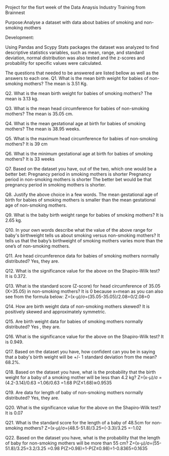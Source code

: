 Project for the fisrt week of the Data Anaysis Industry Training from Brainnest 

Purpose:Analyse a dataset with data about babies of smoking and non-smoking mothers
  
Development:  
  
Using Pandas and Scypy Stats packages the dataset was analyzed to find descriptive statistics variables, such as mean, range, and standard deviation, normal distribution was also tested and the z-scores and probability for specific values were calculated.
      
The questions that needed to be answered are listed bellow as well as the answers to each one.
Q1. What is the mean birth weight for babies of non-smoking mothers?
The mean is 3.51 Kg.
  
Q2. What is the mean birth weight for babies of smoking mothers?
The mean is 3.13 kg.
  
Q3. What is the mean head circumference for babies of non-smoking mothers? 
The mean is 35.05 cm.
  
Q4. What is the mean gestational age at birth for babies of smoking mothers? 
The mean is 38.95 weeks.
  
Q5. What is the maximum head circumference for babies of non-smoking mothers?
It is 39 cm
  
Q6. What is the minimum gestational age at birth for babies of smoking mothers?
It is 33 weeks
  
Q7. Based on the dataset you have, out of the two, which one would be a better bet:
	Pregnancy period in smoking mothers is shorter
	Pregnancy period in non-smoking mothers is shorter
The better bet would be that pregnancy period in smoking mothers is shorter.
  
Q8. Justify the above choice in a few words.
The mean gestational age of birth for babies of smoking mothers is smaller than the mean gestational age of non-smoking mothers.
  
Q9. What is the baby birth weight range for babies of smoking mothers?
It is 2.65 kg.
  
Q10. In your own words describe what the value of the above range for baby's birthweight tells us about smoking versus non-smoking mothers?
It tells us that the baby’s birthweight of smoking mothers varies more than the one’s of non-smoking mothers.
  
Q11. Are head circumference data for babies of smoking mothers normally distributed?
Yes, they are.
  
Q12. What is the significance value for the above on the Shapiro-Wilk test?
It is 0.372.
  
Q13. What is the standard score (Z-score) for head circumference of 35.05 (X=35.05) in non-smoking mothers?
It is 0 because x=mean as you can also see from the formula below:
Z=(x-μ)/σ=(35.05-35.05)/2.08=0/2.08=0
  
Q14. How are birth weight data of non-smoking mothers skewed?
It is positively skewed and approximately symmetric.
  
Q15. Are birth weight data for babies of smoking mothers normally distributed?
Yes , they are.
  
Q16. What is the significance value for the above on the Shapiro-Wilk test?
It is 0.949.
  
Q17. Based on the dataset you have, how confident can you be in saying that a baby's birth weight will be +/- 1 standard deviation from the mean?
68.2%.
  
Q18. Based on the dataset you have, what is the probability that the birth weight for a baby of a smoking mother will be less than 4.2 kg?
Z=(x-μ)/σ =(4.2-3.14)/0.63 =1.06/0.63 =1.68
P(Z≤1.68)≅0.9535
  
Q19. Are data for length of baby of non-smoking mothers normally distributed?
Yes, they are.
  
Q20. What is the significance value for the above on the Shapiro-Wilk test?
It is 0.07
  
Q21. What is the standard score for the length of a baby of 48.5cm for non-smoking mothers?
Z=(x-μ)/σ=(48.5-51.8)/3.25=(-3.3)/3.25  =-1.02
  
Q22. Based on the dataset you have, what is the probability that the length of baby for non-smoking mothers will be more than 55 cm?
Z=(x-μ)/σ=(55-51.8)/3.25=3.2/3.25  =0.98
P(Z>0.98)=1-P(Z≤0.98)=1-0.8365=0.1635
